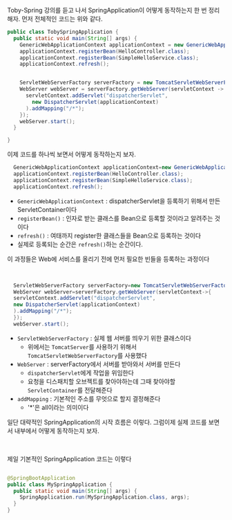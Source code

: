 Toby-Spring 강의를 듣고 나서 SpringApplication이 어떻게 동작하는지 한 번 정리해자.
먼저 전체적인 코드는 위와 같다.

```java
public class TobySpringApplication {
  public static void main(String[] args) {
    GenericWebApplicationContext applicationContext = new GenericWebApplicationContext();
    applicationContext.registerBean(HelloController.class);
    applicationContext.registerBean(SimpleHelloService.class);
    applicationContext.refresh();


    ServletWebServerFactory serverFactory = new TomcatServletWebServerFactory();
    WebServer webServer = serverFactory.getWebServer(servletContext -> {
      servletContext.addServlet("dispatcherServlet",
        new DispatcherServlet(applicationContext)
      ).addMapping("/*");
    });
    webServer.start();
  }

}
```

이제 코드를 하나씩 보면서 어떻게 동작하는지 보자.

```java
  GenericWebApplicationContext applicationContext=new GenericWebApplicationContext();
  applicationContext.registerBean(HelloController.class);
  applicationContext.registerBean(SimpleHelloService.class);
  applicationContext.refresh();
```

* `GenericWebApplicationContext` : dispatcherServlet을 등록하기 위해서 만든 ServletContainer이다
* `registerBean()` : 인자로 받는 클래스를 Bean으로 등록할 것이라고 알려주는 것이다
* `refresh()` : 여태까지 register한 클래스들을 Bean으로 등록하는 것이다
* 실제로 등록되는 순간은 `refresh()`하는 순간이다.

이 과정들은 Web에 서비스를 올리기 전에 먼저 필요한 빈들을 등록하는 과정이다

<br>

```java
  ServletWebServerFactory serverFactory=new TomcatServletWebServerFactory();
  WebServer webServer=serverFactory.getWebServer(servletContext->{
  servletContext.addServlet("dispatcherServlet",
  new DispatcherServlet(applicationContext)
  ).addMapping("/*");
  });
  webServer.start();
```

* `ServletWebServerFactory` : 실제 웹 서버를 띄우기 위한 클래스이다
  * 위에서는 `TomcatServer`를 사용하기 위해서 `TomcatServletWebServerFactory`를 사용했다
* `WebServer` : serverFactory에서 서버를 받아와서 서버를 만든다
  * `dispatcherServlet`에게 작업을 위임한다
  * 요청을 디스패치할 오브젝트를 찾아야하는데 그때 찾아야할 `ServletContainer`를 전달해준다
* `addMapping` : 기본적인 주소를 무엇으로 할지 결정해준다
  * '*'은 all이라는 의미이다

일단 대략적인 SpringApplication의 시작 흐름은 이렇다. 그럼이제 실제 코드를 보면서 내부에서 어떻게 동작하는지 보자.

<br>

제일 기본적인 SpringApplication 코드는 이렇다

```java

@SpringBootApplication
public class MySpringApplication {
  public static void main(String[] args) {
    SpringApplication.run(MySpringApplication.class, args);
  }
}
```
